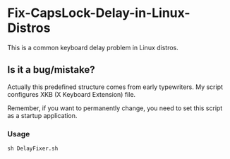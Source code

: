 # Fix-CapsLock-Delay-in-Linux-Distros
This is a common keyboard delay problem in Linux distros. 

## Is it a bug/mistake?
Actually this predefined structure comes from early typewriters. My script configures XKB (X Keyboard Extension) file. 

Remember, if you want to permanently change, you need to set this script as a startup application.


### Usage
```sh DelayFixer.sh```
